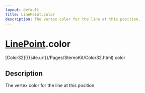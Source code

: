 ```yaml
---
layout: default
title: LinePoint.color
description: The vertex color for the line at this position.
---
```

# [LinePoint]({{site.url}}/Pages/StereoKit/LinePoint.html).color

<div class='signature' markdown='1'>
[Color32]({{site.url}}/Pages/StereoKit/Color32.html) color
</div>

## Description
The vertex color for the line at this position.

